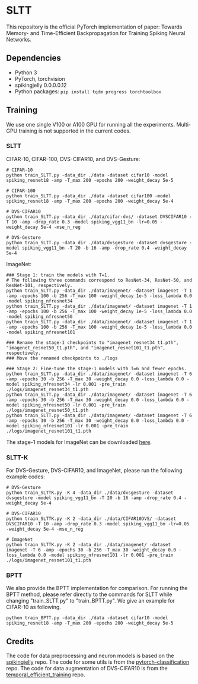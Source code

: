 # SLTT
This repository is the official PyTorch implementation of paper: Towards Memory- and Time-Efficient Backpropagation for Training Spiking Neural Networks.

## Dependencies
- Python 3
- PyTorch, torchvision
- spikingjelly 0.0.0.0.12
- Python packages: `pip install tqdm progress torchtoolbox`


## Training
We use one single V100 or A100 GPU for running all the experiments. Multi-GPU training is not supported in the current codes.
### SLTT
CIFAR-10, CIFAR-100, DVS-CIFAR10, and DVS-Gesture:

    # CIFAR-10
	python train_SLTT.py -data_dir ./data -dataset cifar10 -model spiking_resnet18 -amp -T_max 200 -epochs 200 -weight_decay 5e-5
    
    # CIFAR-100
    python train_SLTT.py -data_dir ./data -dataset cifar100 -model spiking_resnet18 -amp -T_max 200 -epochs 200 -weight_decay 5e-4
       
    # DVS-CIFAR10
	python train_SLTT.py -data_dir ./data/cifar-dvs/ -dataset DVSCIFAR10 -T 10 -amp -drop_rate 0.3 -model spiking_vgg11_bn -lr=0.05 -weight_decay 5e-4 -mse_n_reg
	
	# DVS-Gesture
    python train_SLTT.py -data_dir ./data/dvsgesture -dataset dvsgesture -model spiking_vgg11_bn -T 20 -b 16 -amp -drop_rate 0.4 -weight_decay 5e-4


ImageNet:
    
    ### Stage 1: train the models with T=1. 
    # The following three commands correspond to ResNet-34, ResNet-50, and ResNet-101, respectively.
	python train_SLTT.py -data_dir ./data/imagenet/ -dataset imagenet -T 1 -amp -epochs 100 -b 256 -T_max 100 -weight_decay 1e-5 -loss_lambda 0.0 -model spiking_nfresnet34
	python train_SLTT.py -data_dir ./data/imagenet/ -dataset imagenet -T 1 -amp -epochs 100 -b 256 -T_max 100 -weight_decay 1e-5 -loss_lambda 0.0 -model spiking_nfresnet50
	python train_SLTT.py -data_dir ./data/imagenet/ -dataset imagenet -T 1 -amp -epochs 100 -b 256 -T_max 100 -weight_decay 1e-5 -loss_lambda 0.0 -model spiking_nfresnet101
	
	### Rename the stage-1 checkpoints to "imagenet_resnet34_t1.pth", "imagenet_resnet50_t1.pth", and "imagenet_resnet101_t1.pth", respectively.
	### Move the renamed checkpoints to ./logs
	
    ### Stage 2: Fine-tune the stage-1 models with T=6 and fewer epochs.
	python train_SLTT.py -data_dir ./data/imagenet/ -dataset imagenet -T 6 -amp -epochs 30 -b 256 -T_max 30 -weight_decay 0.0 -loss_lambda 0.0 -model spiking_nfresnet34 -lr 0.001 -pre_train ./logs/imagenet_resnet34_t1.pth
	python train_SLTT.py -data_dir ./data/imagenet/ -dataset imagenet -T 6 -amp -epochs 30 -b 256 -T_max 30 -weight_decay 0.0 -loss_lambda 0.0 -model spiking_nfresnet50 -lr 0.001 -pre_train ./logs/imagenet_resnet50_t1.pth
	python train_SLTT.py -data_dir ./data/imagenet/ -dataset imagenet -T 6 -amp -epochs 30 -b 256 -T_max 30 -weight_decay 0.0 -loss_lambda 0.0 -model spiking_nfresnet101 -lr 0.001 -pre_train ./logs/imagenet_resnet101_t1.pth
    
The stage-1 models for ImageNet can be downloaded [here](https://cuhko365-my.sharepoint.com/:f:/g/personal/219019044_link_cuhk_edu_cn/EmxS-tKuDFlHlUV0UqM7CbQB8bdHy5Hvy_clwliBt6Pv4w?e=LHwcRI).

### SLTT-K
For DVS-Gesture, DVS-CIFAR10, and ImageNet, please run the following example codes:

    # DVS-Gesture
    python train_SLTTK.py -K 4 -data_dir ./data/dvsgesture -dataset dvsgesture -model spiking_vgg11_bn -T 20 -b 16 -amp -drop_rate 0.4 -weight_decay 5e-4
    
    # DVS-CIFAR10
	python train_SLTTK.py -K 2 -data_dir ./data/CIFAR10DVS/ -dataset DVSCIFAR10 -T 10 -amp -drop_rate 0.3 -model spiking_vgg11_bn -lr=0.05 -weight_decay 5e-4 -mse_n_reg

    # ImageNet
	python train_SLTTK.py -K 2 -data_dir ./data/imagenet/ -dataset imagenet -T 6 -amp -epochs 30 -b 256 -T_max 30 -weight_decay 0.0 -loss_lambda 0.0 -model spiking_nfresnet101 -lr 0.001 -pre_train ./logs/imagenet_resnet101_t1.pth

### BPTT
We also provide the BPTT implementation for comparison. For running the BPTT method, please refer directly to the commands for SLTT while changing "train_SLTT.py" to "train_BPTT.py". 
We give an example for CIFAR-10 as following.

	python train_BPTT.py -data_dir ./data -dataset cifar10 -model spiking_resnet18 -amp -T_max 200 -epochs 200 -weight_decay 5e-5
    

## Credits

The code for data preprocessing and neuron models is based on the [spikingjelly](https://github.com/fangwei123456/spikingjelly) repo. The code for some utils is from the [pytorch-classification](https://github.com/bearpaw/pytorch-classification) repo. 
The code for data augmentation of DVS-CIFAR10 is from the  [
temporal_efficient_training](https://github.com/brain-intelligence-lab/temporal_efficient_training) repo.


